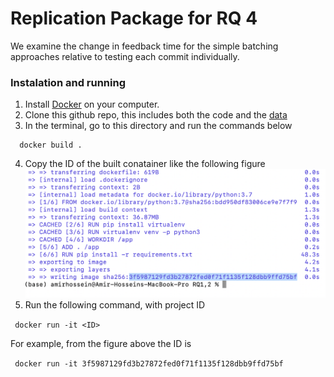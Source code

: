 # Replication Package for RQ 4

We examine the change in feedback time for the simple batching approaches relative to testing each commit individually.

### Instalation and running

1. Install [Docker](https://docs.docker.com/get-docker/) on your computer.
2. Clone this github repo, this includes both the code and the [data](https://github.com/CESEL/BatchBuilderResearch/tree/master/RQ4/data)
3. In the terminal, go to this directory and run the commands below

```
  docker build .

```

4. Copy the ID of the built conatainer like the following figure
   ![Image description](https://github.com/CESEL/BatchBuilderResearch/blob/master/RQ1%2C2/container_id.png)
5. Run the following command, with project ID

<code> docker run -it \<ID\> </code>

For example, from the figure above the ID is 

<code> docker run -it 3f5987129fd3b27872fed0f71f1135f128dbb9ffd75bf </code>
